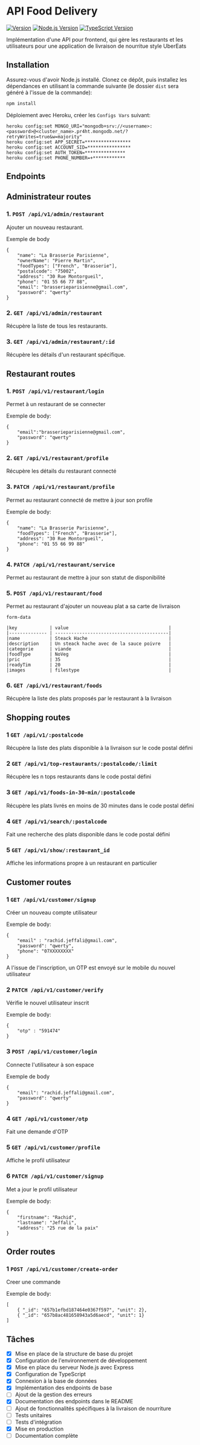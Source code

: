 # API Food Delivery

[![Version](https://img.shields.io/badge/version-v1.0.0-blue.svg)](https://github.com/votre_utilisateur/votre_projet/releases/tag/v1.0.0)
[![Node.js Version](https://img.shields.io/badge/node.js-%3E%3D%2021.2.0-brightgreen.svg)](https://nodejs.org/)
[![TypeScript Version](https://img.shields.io/badge/typescript-%5E5.3.2-blue.svg)](https://www.typescriptlang.org/)

Implémentation d'une API pour frontend, qui gère les restaurants et les utilisateurs pour une application de livraison de nourritue style UberEats

## Installation

Assurez-vous d'avoir Node.js installé. Clonez ce dépôt, puis installez les dépendances en utilisant la commande suivante (le dossier `dist` sera généré à l'issue de la commande):

```bash
npm install
```

Déploiement avec Heroku, créer les `Configs Vars` suivant:
```
heroku config:set MONGO_URI="mongodb+srv://<username>:<password>@<cluster_name>.pr4ht.mongodb.net/?retryWrites=true&w=majority"
heroku config:set APP_SECRET=*****************
heroku config:set ACCOUNT_SID=****************
heroku config:set AUTH_TOKEN=***************
heroku config:set PHONE_NUMBER=+************
```

## Endpoints

## Administrateur routes
### 1. `POST /api/v1/admin/restaurant`
Ajouter un nouveau restaurant.

Exemple de body
```
{
    "name": "La Brasserie Parisienne",
    "ownerName": "Pierre Martin",
    "foodTypes": ["French", "Brasserie"],
    "postalcode": "75002",
    "address": "30 Rue Montorgueil",
    "phone": "01 55 66 77 88",
    "email": "brasserieparisienne@gmail.com",
    "password": "qwerty"
}
```

### 2. `GET /api/v1/admin/restaurant`
Récupère la liste de tous les restaurants.

### 3. `GET /api/v1/admin/restaurant/:id`
Récupère les détails d'un restaurant spécifique.

## Restaurant routes
### 1. `POST /api/v1/restaurant/login`
Permet à un restaurant de se connecter

Exemple de body:
```
{
    "email":"brasserieparisienne@gmail.com",
    "password": "qwerty"
}
```

### 2. `GET /api/v1/restaurant/profile`
Récupère les détails du restaurant connecté

### 3. `PATCH /api/v1/restaurant/profile`
Permet au restaurant connecté de mettre à jour son profile

Exemple de body:
```
{
    "name": "La Brasserie Parisienne",
    "foodTypes": ["French", "Brasserie"],
    "address": "30 Rue Montorgueil",
    "phone": "01 55 66 99 88"
}
```

### 4. `PATCH /api/v1/restaurant/service`
Permet au restaurant de mettre à jour son statut de disponibilité

### 5. `POST /api/v1/restaurant/food`
Permet au restaurant d'ajouter un nouveau plat a sa carte de livraison
```
form-data

|key            | value                                     |
|-------------- | ------------------------------------------|
|name           | Steack Hache                              |
|description    | Un steack hache avec de la sauce poivre   |
|categorie      | viande                                    |
|foodType       | NoVeg                                     |
|pric           | 35                                        |
|readyTim       | 20                                        |
|images         | filestype                                 |

```

### 6. `GET /api/v1/restaurant/foods`
Récupère la liste des plats proposés par le restaurant à la livraison

## Shopping routes
### 1 `GET /api/v1/:postalcode`
Récupère la liste des plats disponible à la livraison sur le code postal défini

### 2 `GET /api/v1/top-restaurants/:postalcode/:limit`
Récupère les n tops restaurants dans le code postal défini

### 3 `GET /api/v1/foods-in-30-min/:postalcode`
Récupère les plats livrés en moins de 30 minutes dans le code postal défini

### 4 `GET /api/v1/search/:postalcode`
Fait une recherche des plats disponible dans le code postal défini

### 5 `GET /api/v1/show/:restaurant_id`
Affiche les informations propre à un restaurant en particulier

## Customer routes
### 1 `GET /api/v1/customer/signup`
Créer un nouveau compte utilisateur

Exemple de body:
```
{
    "email" : "rachid.jeffali@gmail.com",
    "password": "qwerty",
    "phone": "07XXXXXXXX"
}
```
A l'issue de l'inscription, un OTP est envoyé sur le mobile du nouvel utilisateur

### 2 `PATCH /api/v1/customer/verify`
Vérifie le nouvel utilisateur inscrit

Exemple de body:
```
{
    "otp" : "591474"
}
```

### 3 `POST /api/v1/customer/login`
Connecte l'utilisateur à son espace

Exemple de body
```
{
    "email": "rachid.jeffali@gmail.com",
    "password": "qwerty"
}
```

### 4 `GET /api/v1/customer/otp`
Fait une demande d'OTP

### 5 `GET /api/v1/customer/profile`
Affiche le profil utilisateur

### 6 `PATCH /api/v1/customer/signup`
Met a jour le profil utilisateur

Exemple de body:
```
{
    "firstname": "Rachid",
    "lastname": "Jeffali",
    "address": "25 rue de la paix"
}
```

## Order routes
### 1 `POST /api/v1/customer/create-order`
Creer une commande

Exemple de body:
```
[
    { "_id": "657b1efbd187464e0367f597", "unit": 2},
    { "_id": "657b8ac481658943a5d6aecd", "unit": 1}
]
```


## Tâches

* [X] Mise en place de la structure de base du projet
* [X] Configuration de l'environnement de développement
* [X] Mise en place du serveur Node.js avec Express
* [X] Configuration de TypeScript
* [X] Connexion à la base de données
* [X] Implémentation des endpoints de base
* [ ] Ajout de la gestion des erreurs
* [X] Documentation des endpoints dans le README
* [ ] Ajout de fonctionnalités spécifiques à la livraison de nourriture
* [ ] Tests unitaires
* [ ] Tests d'intégration
* [X] Mise en production
* [ ] Documentation complète